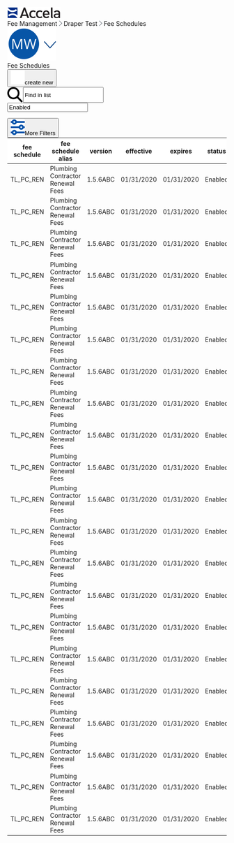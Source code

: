 <html>
<head>
    <link rel="stylesheet" type="text/css" href="Fee Schedules.css">
</head>
<body>
    <div class="accelaheader">
        <div class="logo">
            <img src="Accela_Logo_RGB.png">
        </div>
        <div class="breadcrumbs">
            <a>Fee Management</a>
            <img src="Fill 304.png">
            <a>Draper Test</a>
            <img src="Fill 304.png">
            <a>Fee Schedules</a>
        </div>
        <div class="usericon">
            <img src="Group.png">
        </div>
    </div>  
    <div class="title">
        <a>Fee Schedules</a>
        <div class="buttoncontainer">
            <button class="addbutton"><img src="plusicon.png">create new</button>
        </div>
    </div>
    <div class="meta">
        <div class="tablecontrols">  
            <div class="filters" style="display:flex;">
                <label></label>
                <br>
                <img src="Search.png">
                <input value="Find in list" onclick="this.select()">
            </div> 
            <div class="filters" style="display:flex;">
                <label></label>
                <br>
                <input value="Enabled" onclick="this.select()">
            </div> 
            <button class="textbutton" style="position:relative; top:14px;"><img src="Filters.png">More Filters</button>
        </div> 
    </div>
    <table onclick="window.location.href = 'https://shondecamp.github.io/shondecamp-github.io/Fee%20Schedule%20Edit';">
        <thead>
            <tr style="background:white;">
                <th>fee schedule</th>
                <th>fee schedule alias</th>
                <th>version</th>
                <th>effective</th>
                <th>expires</th>
                <th>status</th>
                <th></th>
            </tr>
        </thead>
        <tbody>
            <tr>
                <td>TL_PC_REN</td>
                <td>Plumbing Contractor Renewal Fees</td>
                <td>1.5.6ABC</td>
                <td>01/31/2020</td>
                <td>01/31/2020</td>
                <td>Enabled</td>
                <td><img src="Trash.png"></td>
            </tr>
            <tr>
                <td>TL_PC_REN</td>
                <td>Plumbing Contractor Renewal Fees</td>
                <td>1.5.6ABC</td>
                <td>01/31/2020</td>
                <td>01/31/2020</td>
                <td>Enabled</td>
                <td><img src="Trash.png"></td>
            </tr>
            <tr>
                <td>TL_PC_REN</td>
                <td>Plumbing Contractor Renewal Fees</td>
                <td>1.5.6ABC</td>
                <td>01/31/2020</td>
                <td>01/31/2020</td>
                <td>Enabled</td>
                <td><img src="Trash.png"></td>
            </tr>
            <tr>
                <td>TL_PC_REN</td>
                <td>Plumbing Contractor Renewal Fees</td>
                <td>1.5.6ABC</td>
                <td>01/31/2020</td>
                <td>01/31/2020</td>
                <td>Enabled</td>
                <td><img src="Trash.png"></td>
            </tr>
            <tr>
                <td>TL_PC_REN</td>
                <td>Plumbing Contractor Renewal Fees</td>
                <td>1.5.6ABC</td>
                <td>01/31/2020</td>
                <td>01/31/2020</td>
                <td>Enabled</td>
                <td><img src="Trash.png"></td>
            </tr>
            <tr>
                <td>TL_PC_REN</td>
                <td>Plumbing Contractor Renewal Fees</td>
                <td>1.5.6ABC</td>
                <td>01/31/2020</td>
                <td>01/31/2020</td>
                <td>Enabled</td>
                <td><img src="Trash.png"></td>
            </tr>
            <tr>
                <td>TL_PC_REN</td>
                <td>Plumbing Contractor Renewal Fees</td>
                <td>1.5.6ABC</td>
                <td>01/31/2020</td>
                <td>01/31/2020</td>
                <td>Enabled</td>
                <td><img src="Trash.png"></td>
            </tr>
            <tr>
                <td>TL_PC_REN</td>
                <td>Plumbing Contractor Renewal Fees</td>
                <td>1.5.6ABC</td>
                <td>01/31/2020</td>
                <td>01/31/2020</td>
                <td>Enabled</td>
                <td><img src="Trash.png"></td>
            </tr>
            <tr>
                <td>TL_PC_REN</td>
                <td>Plumbing Contractor Renewal Fees</td>
                <td>1.5.6ABC</td>
                <td>01/31/2020</td>
                <td>01/31/2020</td>
                <td>Enabled</td>
                <td><img src="Trash.png"></td>
            </tr>
            <tr>
                <td>TL_PC_REN</td>
                <td>Plumbing Contractor Renewal Fees</td>
                <td>1.5.6ABC</td>
                <td>01/31/2020</td>
                <td>01/31/2020</td>
                <td>Enabled</td>
                <td><img src="Trash.png"></td>
            </tr>
            <tr>
                <td>TL_PC_REN</td>
                <td>Plumbing Contractor Renewal Fees</td>
                <td>1.5.6ABC</td>
                <td>01/31/2020</td>
                <td>01/31/2020</td>
                <td>Enabled</td>
                <td><img src="Trash.png"></td>
            </tr>
            <tr>
                <td>TL_PC_REN</td>
                <td>Plumbing Contractor Renewal Fees</td>
                <td>1.5.6ABC</td>
                <td>01/31/2020</td>
                <td>01/31/2020</td>
                <td>Enabled</td>
                <td><img src="Trash.png"></td>
            </tr>
            <tr>
                <td>TL_PC_REN</td>
                <td>Plumbing Contractor Renewal Fees</td>
                <td>1.5.6ABC</td>
                <td>01/31/2020</td>
                <td>01/31/2020</td>
                <td>Enabled</td>
                <td><img src="Trash.png"></td>
            </tr>
            <tr>
                <td>TL_PC_REN</td>
                <td>Plumbing Contractor Renewal Fees</td>
                <td>1.5.6ABC</td>
                <td>01/31/2020</td>
                <td>01/31/2020</td>
                <td>Enabled</td>
                <td><img src="Trash.png"></td>
            </tr>
            <tr>
                <td>TL_PC_REN</td>
                <td>Plumbing Contractor Renewal Fees</td>
                <td>1.5.6ABC</td>
                <td>01/31/2020</td>
                <td>01/31/2020</td>
                <td>Enabled</td>
                <td><img src="Trash.png"></td>
            </tr>
            <tr>
                <td>TL_PC_REN</td>
                <td>Plumbing Contractor Renewal Fees</td>
                <td>1.5.6ABC</td>
                <td>01/31/2020</td>
                <td>01/31/2020</td>
                <td>Enabled</td>
                <td><img src="Trash.png"></td>
            </tr>
            <tr>
                <td>TL_PC_REN</td>
                <td>Plumbing Contractor Renewal Fees</td>
                <td>1.5.6ABC</td>
                <td>01/31/2020</td>
                <td>01/31/2020</td>
                <td>Enabled</td>
                <td><img src="Trash.png"></td>
            </tr>
            <tr>
                <td>TL_PC_REN</td>
                <td>Plumbing Contractor Renewal Fees</td>
                <td>1.5.6ABC</td>
                <td>01/31/2020</td>
                <td>01/31/2020</td>
                <td>Enabled</td>
                <td><img src="Trash.png"></td>
            </tr>
            <tr>
                <td>TL_PC_REN</td>
                <td>Plumbing Contractor Renewal Fees</td>
                <td>1.5.6ABC</td>
                <td>01/31/2020</td>
                <td>01/31/2020</td>
                <td>Enabled</td>
                <td><img src="Trash.png"></td>
            </tr>
            <tr>
                <td>TL_PC_REN</td>
                <td>Plumbing Contractor Renewal Fees</td>
                <td>1.5.6ABC</td>
                <td>01/31/2020</td>
                <td>01/31/2020</td>
                <td>Enabled</td>
                <td><img src="Trash.png"></td>
            </tr>
            <tr>
                <td>TL_PC_REN</td>
                <td>Plumbing Contractor Renewal Fees</td>
                <td>1.5.6ABC</td>
                <td>01/31/2020</td>
                <td>01/31/2020</td>
                <td>Enabled</td>
                <td><img src="Trash.png"></td>
            </tr>
        </tbody>
    </table>
<script src="Fee Schedules.js"></script>
</body>
</html>